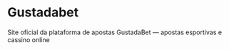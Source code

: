 # Gustadabet
Site oficial da plataforma de apostas GustadaBet — apostas esportivas e cassino online
